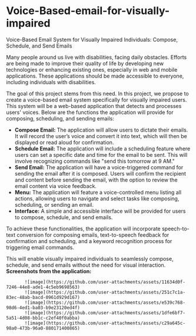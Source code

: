 # Voice-Based-email-for-visually-impaired
Voice-Based Email System for Visually Impaired Individuals: Compose, Schedule, and Send Emails

Many people around us live with disabilities, facing daily obstacles. Efforts are being made to improve their quality of life by developing new technologies or enhancing existing ones, especially in web and mobile applications. These applications should be made accessible to everyone, including individuals with disabilities.

The goal of this project stems from this need. In this project, we propose to create a voice-based email system specifically for visually impaired users. This system will be a web-based application that detects and processes users' voices. Below are the functions the application will provide for composing, scheduling, and sending emails:

- **Compose Email:** The application will allow users to dictate their emails. It will record the user’s voice and convert it into text, which will then be displayed or read aloud for confirmation.
- **Schedule Email:** The application will include a scheduling feature where users can set a specific date and time for the email to be sent. This will involve recognizing commands like "send this tomorrow at 9 AM."
- **Send Email:** The application will have a voice-triggered command for sending the email after it is composed. Users will confirm the recipient and content before sending the email, with the option to review the email content via voice feedback.
- **Menu:** The application will feature a voice-controlled menu listing all actions, allowing users to navigate and select tasks like composing, scheduling, or sending an email.
- **Interface:** A simple and accessible interface will be provided for users to compose, schedule, and send emails.

To achieve these functionalities, the application will incorporate speech-to-text conversion for composing emails, text-to-speech feedback for confirmation and scheduling, and a keyword recognition process for triggering email commands. 

This will enable visually impaired individuals to seamlessly compose, schedule, and send emails without the need for visual interaction.
**Screenshots from the application:**

           ![image](https://github.com/user-attachments/assets/11634d0f-7246-44e8-ade1-4c5eb9698563)
           ![image](https://github.com/user-attachments/assets/251c7c1a-83ec-48ab-bacd-0961d929d167)
           ![image](https://github.com/user-attachments/assets/e539c768-98d6-4ed1-ba03-b9e23120ed4f)
           ![image](https://github.com/user-attachments/assets/1dfe6bf7-5a51-4d08-bb1c-c2ef40f0abba)
           ![image](https://github.com/user-attachments/assets/c29a645c-98a0-473b-96a0-880171400865)



